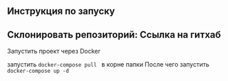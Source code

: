 ## Инструкция по запуску 

Склонировать репозиторий:
Ссылка на гитхаб
-------


Запустить проект через Docker

запустить `docker-compose pull ` в корне папки
После чего запустить `docker-compose up -d `


